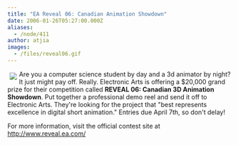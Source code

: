 ```yaml
---
title: "EA Reveal 06: Canadian Animation Showdown"
date: 2006-01-26T05:27:00.000Z
aliases:
  - /node/411
author: atjia
images:
  - /files/reveal06.gif
---
```


<div class="field field-name-body field-type-text-with-summary field-label-hidden"><div class="field-items"><div class="field-item even"><p><img src="/files/reveal06.gif" align="left" vspace="5" hspace="5">Are you a computer science student by day and a 3d animator by night?  It just might pay off.  Really.  Electronic Arts is offering a $20,000 grand prize for their competition called <strong>REVEAL 06: Canadian 3D Animation Showdown</strong>.  Put together a professional demo reel and send it off to Electronic Arts.  They&apos;re looking for the project that &quot;best represents excellence in digital short animation.&quot;  Entries due April 7th, so don&apos;t delay!</p>
<p>For more information, visit the official contest site at <a href="http://www.reveal.ea.com/">http://www.reveal.ea.com/</a></p>
</div></div></div>    <footer>
          </footer>
